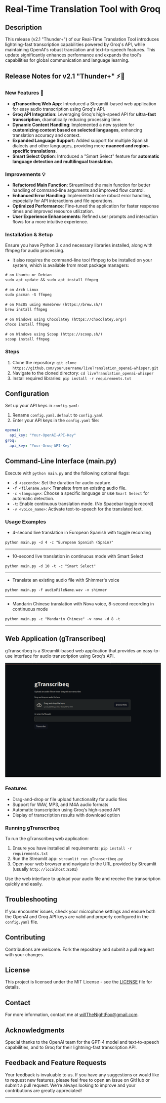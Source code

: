 # Real-Time Translation Tool with Groq

## Description
This release (v2.1 "Thunder+") of our Real-Time Translation Tool introduces lightning-fast transcription capabilities powered by Groq's API, while maintaining OpenAI's robust translation and text-to-speech features. This update significantly enhances performance and expands the tool's capabilities for global communication and language learning.

## Release Notes for v2.1 "Thunder+" ⚡🚀
### New Features 🌟
- **gTranscribeq Web App**: Introduced a Streamlit-based web application for easy audio transcription using Groq's API.
- **Groq API Integration**: Leveraging Groq's high-speed API for **ultra-fast transcription**, dramatically reducing processing time.
- **Dynamic Content Handling**: Implemented a new system for **customizing content based on selected languages**, enhancing translation accuracy and context.
- **Expanded Language Support**: Added support for multiple Spanish dialects and other languages, providing more **nuanced and region-specific translations**.
- **Smart Select Option**: Introduced a "Smart Select" feature for **automatic language detection and multilingual translation**.

### Improvements 💡
- **Refactored Main Function**: Streamlined the main function for better handling of command-line arguments and improved flow control.
- **Enhanced Error Handling**: Implemented more robust error handling, especially for API interactions and file operations.
- **Optimized Performance**: Fine-tuned the application for faster response times and improved resource utilization.
- **User Experience Enhancements**: Refined user prompts and interaction flows for a more intuitive experience.

### Installation & Setup
Ensure you have Python 3.x and necessary libraries installed, along with ffmpeg for audio processing.

- It also requires the command-line tool ffmpeg to be installed on your system, which is available from most package managers:
```
# on Ubuntu or Debian
sudo apt update && sudo apt install ffmpeg

# on Arch Linux
sudo pacman -S ffmpeg

# on MacOS using Homebrew (https://brew.sh/)
brew install ffmpeg

# on Windows using Chocolatey (https://chocolatey.org/)
choco install ffmpeg

# on Windows using Scoop (https://scoop.sh/)
scoop install ffmpeg
```

### Steps
1. Clone the repository: `git clone https://github.com/yourusername/liveTranslation_openai-whisper.git`
2. Navigate to the cloned directory: `cd liveTranslation_openai-whisper`
3. Install required libraries: `pip install -r requirements.txt`

## Configuration
Set up your API keys in `config.yaml`:
1. Rename `config.yaml.default` to `config.yaml`
2. Enter your API keys in the `config.yaml` file:
```yaml
openai:
  api_key: "Your-OpenAI-API-Key"
groq:
  api_key: "Your-Groq-API-Key"
```

## Command-Line Interface (main.py)
Execute with `python main.py` and the following optional flags:
- `-d <seconds>`: Set the duration for audio capture.
- `-f <filename.wav>`: Translate from an existing audio file.
- `-c <language>`: Choose a specific language or use `Smart Select` for automatic detection.
- `-t`: Enable continuous translation mode. (No Spacebar toggle record)
- `-v <voice_name>`: Activate text-to-speech for the translated text.

### Usage Examples

- 4-second live translation in European Spanish with toggle recording
  
`python main.py -d 4 -c "European Spanish (Spain)"`

---

- 10-second live translation in continuous mode with Smart Select

`python main.py -d 10 -t -c "Smart Select"`

---

- Translate an existing audio file with Shimmer's voice
  
`python main.py -f audioFileName.wav -v shimmer`

---

- Mandarin Chinese translation with Nova voice, 8-second recording in continuous mode
  
`python main.py -c "Mandarin Chinese" -v nova -d 8 -t`

---






## Web Application (gTranscribeq)
gTranscribeq is a Streamlit-based web application that provides an easy-to-use interface for audio transcription using Groq's API.

![alt text](image.png)
### Features
- Drag-and-drop or file upload functionality for audio files
- Support for WAV, MP3, and M4A audio formats
- Automatic transcription using Groq's high-speed API
- Display of transcription results with download option

### Running gTranscribeq
To run the gTranscribeq web application:

1. Ensure you have installed all requirements: `pip install -r requirements.txt`
2. Run the Streamlit app: `streamlit run gTranscribeq.py`
3. Open your web browser and navigate to the URL provided by Streamlit (usually `http://localhost:8501`)

Use the web interface to upload your audio file and receive the transcription quickly and easily.

## Troubleshooting
If you encounter issues, check your microphone settings and ensure both the OpenAI and Groq API keys are valid and properly configured in the `config.yaml` file.

## Contributing
Contributions are welcome. Fork the repository and submit a pull request with your changes.

## License
This project is licensed under the MIT License - see the [LICENSE](LICENSE) file for details.

## Contact
For more information, contact me at [willTheNightFox@gmail.com](mailto:willTheNightFox@gmail.com).

## Acknowledgments
Special thanks to the OpenAI team for the GPT-4 model and text-to-speech capabilities, and to Groq for their lightning-fast transcription API.

## Feedback and Feature Requests
Your feedback is invaluable to us. If you have any suggestions or would like to request new features, please feel free to open an issue on GitHub or submit a pull request. We're always looking to improve and your contributions are greatly appreciated!

---
